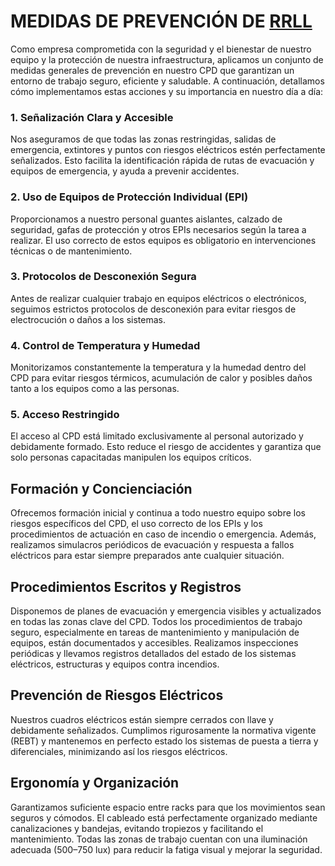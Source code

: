 # MEDIDAS DE PREVENCIÓN DE [RRLL](./rrll.md)

Como empresa comprometida con la seguridad y el bienestar de nuestro equipo y la protección de nuestra infraestructura, aplicamos un conjunto de medidas generales de prevención en nuestro CPD que garantizan un entorno de trabajo seguro, eficiente y saludable. A continuación, detallamos cómo implementamos estas acciones y su importancia en nuestro día a día:

### 1. Señalización Clara y Accesible

Nos aseguramos de que todas las zonas restringidas, salidas de emergencia, extintores y puntos con riesgos eléctricos estén perfectamente señalizados. Esto facilita la identificación rápida de rutas de evacuación y equipos de emergencia, y ayuda a prevenir accidentes.

### 2. Uso de Equipos de Protección Individual (EPI)
Proporcionamos a nuestro personal guantes aislantes, calzado de seguridad, gafas de protección y otros EPIs necesarios según la tarea a realizar. El uso correcto de estos equipos es obligatorio en intervenciones técnicas o de mantenimiento.

### 3. Protocolos de Desconexión Segura
Antes de realizar cualquier trabajo en equipos eléctricos o electrónicos, seguimos estrictos protocolos de desconexión para evitar riesgos de electrocución o daños a los sistemas.

### 4. Control de Temperatura y Humedad
Monitorizamos constantemente la temperatura y la humedad dentro del CPD para evitar riesgos térmicos, acumulación de calor y posibles daños tanto a los equipos como a las personas.

### 5. Acceso Restringido
El acceso al CPD está limitado exclusivamente al personal autorizado y debidamente formado. Esto reduce el riesgo de accidentes y garantiza que solo personas capacitadas manipulen los equipos críticos.

## Formación y Concienciación

Ofrecemos formación inicial y continua a todo nuestro equipo sobre los riesgos específicos del CPD, el uso correcto de los EPIs y los procedimientos de actuación en caso de incendio o emergencia. Además, realizamos simulacros periódicos de evacuación y respuesta a fallos eléctricos para estar siempre preparados ante cualquier situación.

## Procedimientos Escritos y Registros

Disponemos de planes de evacuación y emergencia visibles y actualizados en todas las zonas clave del CPD. Todos los procedimientos de trabajo seguro, especialmente en tareas de mantenimiento y manipulación de equipos, están documentados y accesibles. Realizamos inspecciones periódicas y llevamos registros detallados del estado de los sistemas eléctricos, estructuras y equipos contra incendios.

## Prevención de Riesgos Eléctricos

Nuestros cuadros eléctricos están siempre cerrados con llave y debidamente señalizados. Cumplimos rigurosamente la normativa vigente (REBT) y mantenemos en perfecto estado los sistemas de puesta a tierra y diferenciales, minimizando así los riesgos eléctricos.

## Ergonomía y Organización

Garantizamos suficiente espacio entre racks para que los movimientos sean seguros y cómodos. El cableado está perfectamente organizado mediante canalizaciones y bandejas, evitando tropiezos y facilitando el mantenimiento. Todas las zonas de trabajo cuentan con una iluminación adecuada (500–750 lux) para reducir la fatiga visual y mejorar la seguridad.



